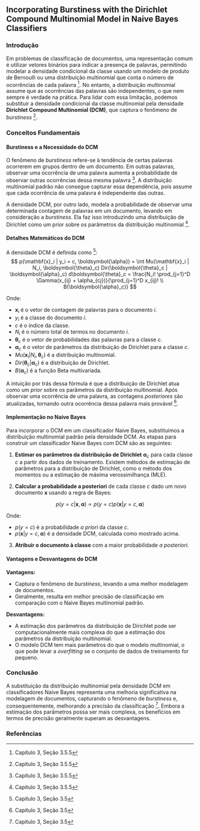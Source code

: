 ## Incorporating Burstiness with the Dirichlet Compound Multinomial Model in Naive Bayes Classifiers

### Introdução
Em problemas de classificação de documentos, uma representação comum é utilizar vetores binários para indicar a presença de palavras, permitindo modelar a densidade condicional da classe usando um modelo de produto de Bernoulli ou uma distribuição multinomial que conta o número de ocorrências de cada palavra [^88]. No entanto, a distribuição multinomial assume que as ocorrências das palavras são independentes, o que nem sempre é verdade na prática. Para lidar com essa limitação, podemos substituir a densidade condicional da classe multinomial pela densidade **Dirichlet Compound Multinomial (DCM)**, que captura o fenômeno de *burstiness* [^88].

### Conceitos Fundamentais

#### Burstiness e a Necessidade do DCM
O fenômeno de *burstiness* refere-se à tendência de certas palavras ocorrerem em grupos dentro de um documento. Em outras palavras, observar uma ocorrência de uma palavra aumenta a probabilidade de observar outras ocorrências dessa mesma palavra [^88]. A distribuição multinomial padrão não consegue capturar essa dependência, pois assume que cada ocorrência de uma palavra é independente das outras.

A densidade DCM, por outro lado, modela a probabilidade de observar uma determinada contagem de palavras em um documento, levando em consideração a *burstiness*. Ela faz isso introduzindo uma distribuição de Dirichlet como um prior sobre os parâmetros da distribuição multinomial [^88].

#### Detalhes Matemáticos do DCM
A densidade DCM é definida como [^89]:
$$ p(\mathbf{x}_i | y_i = c, \boldsymbol{\alpha}) = \int Mu(\mathbf{x}_i | N_i, \boldsymbol{\theta}_c) Dir(\boldsymbol{\theta}_c | \boldsymbol{\alpha}_c) d\boldsymbol{\theta}_c = \frac{N_i! \prod_{j=1}^D \Gamma(x_{ij} + \alpha_{cj})}{\prod_{j=1}^D x_{ij}! \\ B(\boldsymbol{\alpha}_c)} $$

Onde:
*   $\mathbf{x}_i$ é o vetor de contagem de palavras para o documento *i*.
*   $y_i$ é a classe do documento *i*.
*   $c$ é o índice da classe.
*   $N_i$ é o número total de termos no documento *i*.
*   $\boldsymbol{\theta}_c$ é o vetor de probabilidades das palavras para a classe *c*.
*   $\boldsymbol{\alpha}_c$ é o vetor de parâmetros da distribuição de Dirichlet para a classe *c*.
*   $Mu(\mathbf{x}_i | N_i, \boldsymbol{\theta}_c)$ é a distribuição multinomial.
*   $Dir(\boldsymbol{\theta}_c | \boldsymbol{\alpha}_c)$ é a distribuição de Dirichlet.
*   $B(\boldsymbol{\alpha}_c)$ é a função Beta multivariada.

A intuição por trás dessa fórmula é que a distribuição de Dirichlet atua como um *prior* sobre os parâmetros da distribuição multinomial. Após observar uma ocorrência de uma palavra, as contagens *posteriores* são atualizadas, tornando outra ocorrência dessa palavra mais provável [^89].

#### Implementação no Naive Bayes
Para incorporar o DCM em um classificador Naive Bayes, substituímos a distribuição multinomial padrão pela densidade DCM. As etapas para construir um classificador Naive Bayes com DCM são as seguintes:

1.  **Estimar os parâmetros da distribuição de Dirichlet** $\boldsymbol{\alpha}_c$ para cada classe *c* a partir dos dados de treinamento. Existem métodos de estimação de parâmetros para a distribuição de Dirichlet, como o método dos momentos ou a estimação de máxima verossimilhança (MLE).

2.  **Calcular a probabilidade a posteriori** de cada classe *c* dado um novo documento $\mathbf{x}$ usando a regra de Bayes:

$$ p(y = c | \mathbf{x}, \boldsymbol{\alpha}) \propto p(y = c) p(\mathbf{x} | y = c, \boldsymbol{\alpha}) $$

Onde:

*   $p(y = c)$ é a probabilidade *a priori* da classe *c*.
*   $p(\mathbf{x} | y = c, \boldsymbol{\alpha})$ é a densidade DCM, calculada como mostrado acima.

3.  **Atribuir o documento à classe** com a maior probabilidade *a posteriori*.

#### Vantagens e Desvantagens do DCM
**Vantagens:**

*   Captura o fenômeno de *burstiness*, levando a uma melhor modelagem de documentos.
*   Geralmente, resulta em melhor precisão de classificação em comparação com o Naive Bayes multinomial padrão.

**Desvantagens:**

*   A estimação dos parâmetros da distribuição de Dirichlet pode ser computacionalmente mais complexa do que a estimação dos parâmetros da distribuição multinomial.
*   O modelo DCM tem mais parâmetros do que o modelo multinomial, o que pode levar a *overfitting* se o conjunto de dados de treinamento for pequeno.

### Conclusão
A substituição da distribuição multinomial pela densidade DCM em classificadores Naive Bayes representa uma melhoria significativa na modelagem de documentos, capturando o fenômeno de *burstiness* e, consequentemente, melhorando a precisão da classificação [^89]. Embora a estimação dos parâmetros possa ser mais complexa, os benefícios em termos de precisão geralmente superam as desvantagens.

### Referências
[^88]: Capítulo 3, Seção 3.5.5
[^89]: Capítulo 3, Seção 3.5
<!-- END -->